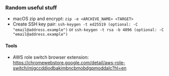 ### Random useful stuff
- macOS zip and encrypt: `zip -e <ARCHIVE_NAME> <TARGET>`
- Create SSH key pair: `ssh-keygen -t ed25519 (optional: -C "email@address.example")` or `ssh-keygen -t rsa -b 4096 (optional: -C "email@address.example")`

#### Tools
- AWS role switch browser extension: https://chromewebstore.google.com/detail/aws-role-switch/mjgccddjodbakimbncbmobdgpmoddalc?hl=en